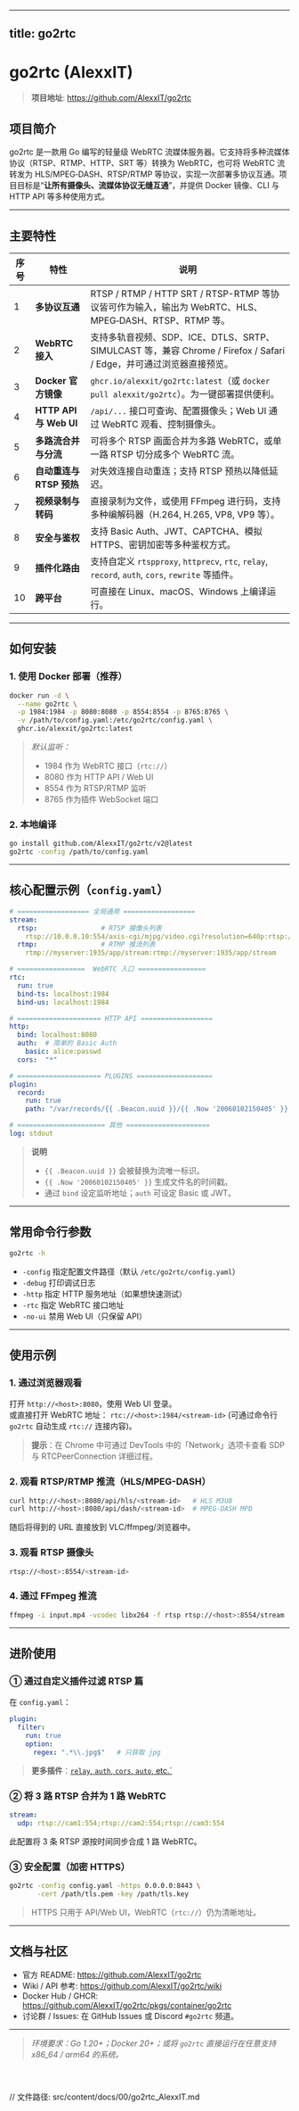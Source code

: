 
---
title: go2rtc
---


# go2rtc (AlexxIT)

> **项目地址**: https://github.com/AlexxIT/go2rtc

## 项目简介  
go2rtc 是一款用 Go 编写的轻量级 WebRTC 流媒体服务器。它支持将多种流媒体协议（RTSP、RTMP、HTTP、SRT 等）转换为 WebRTC，也可将 WebRTC 流转发为 HLS/MPEG‑DASH、RTSP/RTMP 等协议，实现一次部署多协议互通。项目目标是“**让所有摄像头、流媒体协议无缝互通**”，并提供 Docker 镜像、CLI 与 HTTP API 等多种使用方式。

---

## 主要特性

| 序号 | 特性 | 说明 |
|------|------|------|
| 1 | **多协议互通** | RTSP / RTMP / HTTP SRT / RTSP-RTMP 等协议皆可作为输入，输出为 WebRTC、HLS、MPEG‑DASH、RTSP、RTMP 等。 |
| 2 | **WebRTC 接入** | 支持多轨音视频、SDP、ICE、DTLS、SRTP、SIMULCAST 等，兼容 Chrome / Firefox / Safari / Edge，并可通过浏览器直接预览。 |
| 3 | **Docker 官方镜像** | `ghcr.io/alexxit/go2rtc:latest`（或 `docker pull alexxit/go2rtc`）。为一键部署提供便利。 |
| 4 | **HTTP API 与 Web UI** | `/api/...` 接口可查询、配置摄像头；Web UI 通过 WebRTC 观看、控制摄像头。 |
| 5 | **多路流合并与分流** | 可将多个 RTSP 画面合并为多路 WebRTC，或单一路 RTSP 切分成多个 WebRTC 流。 |
| 6 | **自动重连与 RTSP 预热** | 对失效连接自动重连；支持 RTSP 预热以降低延迟。 |
| 7 | **视频录制与转码** | 直接录制为文件，或使用 FFmpeg 进行码，支持多种编解码器（H.264, H.265, VP8, VP9 等）。 |
| 8 | **安全与鉴权** | 支持 Basic Auth、JWT、CAPTCHA、模拟 HTTPS、密钥加密等多种鉴权方式。 |
| 9 | **插件化路由** | 支持自定义 `rtspproxy`, `httprecv`, `rtc`, `relay`, `record`, `auth`, `cors`, `rewrite` 等插件。 |
| 10 | **跨平台** | 可直接在 Linux、macOS、Windows 上编译运行。 |

---

## 如何安装

### 1. 使用 Docker 部署（推荐）

```bash
docker run -d \
  --name go2rtc \
  -p 1984:1984 -p 8080:8080 -p 8554:8554 -p 8765:8765 \
  -v /path/to/config.yaml:/etc/go2rtc/config.yaml \
  ghcr.io/alexxit/go2rtc:latest
```

> *默认监听：*
> - 1984 作为 WebRTC 接口（`rtc://`）  
> - 8080 作为 HTTP API / Web UI  
> - 8554 作为 RTSP/RTMP 监听  
> - 8765 作为插件 WebSocket 端口

### 2. 本地编译

```bash
go install github.com/AlexxIT/go2rtc/v2@latest
go2rtc -config /path/to/config.yaml
```

---

## 核心配置示例（`config.yaml`）

```yaml
# ================== 全局通用 ==================
stream:
  rtsp:                # RTSP 摄像头列表
    rtsp://10.0.0.10:554/axis-cgi/mjpg/video.cgi?resolution=640p:rtsp://10.0.0.10:554/axis-cgi/mjpg/video.cgi?resolution=640p
  rtmp:                # RTMP 推流列表
    rtmp://myserver:1935/app/stream:rtmp://myserver:1935/app/stream

# =================  WebRTC 入口 =================
rtc:
  run: true
  bind-ts: localhost:1984
  bind-us: localhost:1984

# ===================== HTTP API ==================
http:
  bind: localhost:8080
  auth:  # 简单的 Basic Auth
    basic: alice:passwd
  cors:  "*"

# ===================== PLUGINS ===================
plugin:
  record:
    run: true
    path: "/var/records/{{ .Beacon.uuid }}/{{ .Now '20060102150405' }}.mp4"

# ====================== 其他 =====================
log: stdout
```

> **说明**  
> - `{{ .Beacon.uuid }}` 会被替换为流唯一标识。  
> - `{{ .Now '20060102150405' }}` 生成文件名的时间戳。  
> - 通过 `bind` 设定监听地址；`auth` 可设定 Basic 或 JWT。  

---

## 常用命令行参数

```bash
go2rtc -h
```

- `-config`      指定配置文件路径（默认 `/etc/go2rtc/config.yaml`）  
- `-debug`       打印调试日志  
- `-http`        指定 HTTP 服务地址（如果想快速测试）  
- `-rtc`         指定 WebRTC 接口地址  
- `-no-ui`       禁用 Web UI（只保留 API）  

---

## 使用示例

### 1. 通过浏览器观看

打开 `http://<host>:8080`，使用 Web UI 登录。  
或直接打开 WebRTC 地址： `rtc://<host>:1984/<stream-id>` (可通过命令行 `go2rtc` 自动生成 `rtc://` 连接内容)。

> **提示**：在 Chrome 中可通过 DevTools 中的「Network」选项卡查看 SDP 与 RTCPeerConnection 详细过程。

### 2. 观看 RTSP/RTMP 推流（HLS/MPEG-DASH）

```bash
curl http://<host>:8080/api/hls/<stream-id>   # HLS M3U8
curl http://<host>:8080/api/dash/<stream-id>  # MPEG‑DASH MPD
```

随后将得到的 URL 直接放到 VLC/ffmpeg/浏览器中。

### 3. 观看 RTSP 摄像头

```bash
rtsp://<host>:8554/<stream-id>
```

### 4. 通过 FFmpeg 推流

```bash
ffmpeg -i input.mp4 -vcodec libx264 -f rtsp rtsp://<host>:8554/stream
```

---

## 进阶使用

### ① 通过自定义插件过滤 RTSP 篇

在 `config.yaml`：

```yaml
plugin:
  filter:
    run: true
    option:
      regex: ".*\\.jpg$"   # 只获取 jpg
```

> **更多插件**：[`relay`, `auth`, `cors`, `auto`, etc.`](https://github.com/AlexxIT/go2rtc/wiki/Plugins)

### ② 将 3 路 RTSP 合并为 1 路 WebRTC

```yaml
stream:
  udp: rtsp://cam1:554;rtsp://cam2:554;rtsp://cam3:554
```

此配置将 3 条 RTSP 源按时间同步合成 1 路 WebRTC。

### ③ 安全配置（加密 HTTPS）

```bash
go2rtc -config config.yaml -https 0.0.0.0:8443 \
       -cert /path/tls.pem -key /path/tls.key
```

> HTTPS 只用于 API/Web UI，WebRTC（`rtc://`）仍为清晰地址。

---

## 文档与社区

- 官方 README: https://github.com/AlexxIT/go2rtc  
- Wiki / API 参考: https://github.com/AlexxIT/go2rtc/wiki  
- Docker Hub / GHCR: https://github.com/AlexxIT/go2rtc/pkgs/container/go2rtc  
- 讨论群 / Issues: 在 GitHub Issues 或 Discord `#go2rtc` 频道。

--- 

> *环境要求：Go 1.20+；Docker 20+；或将 `go2rtc` 直接运行在任意支持 x86_64 / arm64 的系统。*

```



```
// 文件路径: src/content/docs/00/go2rtc_AlexxIT.md
